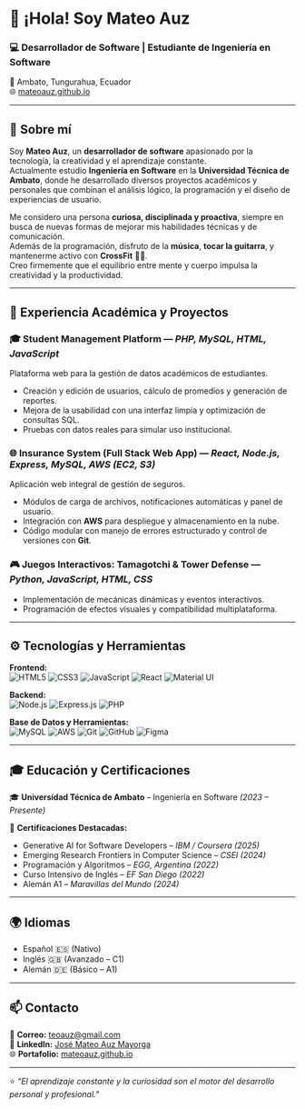 # 👋 ¡Hola! Soy Mateo Auz  

### 💻 Desarrollador de Software | Estudiante de Ingeniería en Software  
📍 Ambato, Tungurahua, Ecuador  
🌐 [mateoauz.github.io](https://mateoauz.github.io/)  

---

## 🧩 Sobre mí  

Soy **Mateo Auz**, un **desarrollador de software** apasionado por la tecnología, la creatividad y el aprendizaje constante.  
Actualmente estudio **Ingeniería en Software** en la **Universidad Técnica de Ambato**, donde he desarrollado diversos proyectos académicos y personales que combinan el análisis lógico, la programación y el diseño de experiencias de usuario.  

Me considero una persona **curiosa, disciplinada y proactiva**, siempre en busca de nuevas formas de mejorar mis habilidades técnicas y de comunicación.  
Además de la programación, disfruto de la **música**, **tocar la guitarra**, y mantenerme activo con **CrossFit** 🏋️‍♂️.  
Creo firmemente que el equilibrio entre mente y cuerpo impulsa la creatividad y la productividad.  

---

## 💼 Experiencia Académica y Proyectos  

### 🎓 **Student Management Platform** — *PHP, MySQL, HTML, JavaScript*  
Plataforma web para la gestión de datos académicos de estudiantes.  
- Creación y edición de usuarios, cálculo de promedios y generación de reportes.  
- Mejora de la usabilidad con una interfaz limpia y optimización de consultas SQL.  
- Pruebas con datos reales para simular uso institucional.  

### 🌐 **Insurance System (Full Stack Web App)** — *React, Node.js, Express, MySQL, AWS (EC2, S3)*  
Aplicación web integral de gestión de seguros.  
- Módulos de carga de archivos, notificaciones automáticas y panel de usuario.  
- Integración con **AWS** para despliegue y almacenamiento en la nube.  
- Código modular con manejo de errores estructurado y control de versiones con **Git**.  

### 🎮 **Juegos Interactivos: Tamagotchi & Tower Defense** — *Python, JavaScript, HTML, CSS*  
- Implementación de mecánicas dinámicas y eventos interactivos.  
- Programación de efectos visuales y compatibilidad multiplataforma.  

---

## ⚙️ Tecnologías y Herramientas  

**Frontend:**  
![HTML5](https://img.shields.io/badge/HTML5-E34F26?style=for-the-badge&logo=html5&logoColor=white)
![CSS3](https://img.shields.io/badge/CSS3-1572B6?style=for-the-badge&logo=css3&logoColor=white)
![JavaScript](https://img.shields.io/badge/JavaScript-F7DF1E?style=for-the-badge&logo=javascript&logoColor=black)
![React](https://img.shields.io/badge/React-61DBFB?style=for-the-badge&logo=react&logoColor=black)
![Material UI](https://img.shields.io/badge/Material--UI-007FFF?style=for-the-badge&logo=mui&logoColor=white)

**Backend:**  
![Node.js](https://img.shields.io/badge/Node.js-339933?style=for-the-badge&logo=node.js&logoColor=white)
![Express.js](https://img.shields.io/badge/Express.js-000000?style=for-the-badge&logo=express&logoColor=white)
![PHP](https://img.shields.io/badge/PHP-777BB4?style=for-the-badge&logo=php&logoColor=white)

**Base de Datos y Herramientas:**  
![MySQL](https://img.shields.io/badge/MySQL-4479A1?style=for-the-badge&logo=mysql&logoColor=white)
![AWS](https://img.shields.io/badge/AWS-232F3E?style=for-the-badge&logo=amazonaws&logoColor=white)
![Git](https://img.shields.io/badge/Git-F05032?style=for-the-badge&logo=git&logoColor=white)
![GitHub](https://img.shields.io/badge/GitHub-181717?style=for-the-badge&logo=github&logoColor=white)
![Figma](https://img.shields.io/badge/Figma-F24E1E?style=for-the-badge&logo=figma&logoColor=white)

---

## 🎓 Educación y Certificaciones  

🎓 **Universidad Técnica de Ambato** – Ingeniería en Software *(2023 – Presente)*  

📜 **Certificaciones Destacadas:**  
- Generative AI for Software Developers – *IBM / Coursera (2025)*  
- Emerging Research Frontiers in Computer Science – *CSEI (2024)*  
- Programación y Algoritmos – *EGG, Argentina (2022)*  
- Curso Intensivo de Inglés – *EF San Diego (2022)*  
- Alemán A1 – *Maravillas del Mundo (2024)*  

---

## 🌍 Idiomas  
- Español 🇪🇸 (Nativo)  
- Inglés 🇬🇧 (Avanzado – C1)  
- Alemán 🇩🇪 (Básico – A1)  

---

## 📫 Contacto  
📧 **Correo:** [teoauz@gmail.com](mailto:teoauz@gmail.com)  
💼 **LinkedIn:** [José Mateo Auz Mayorga](https://www.linkedin.com/in/jose-mateo-auz-mayorga-1245b8376)  
🌐 **Portafolio:** [mateoauz.github.io](https://mateoauz.github.io/)  

---

⭐ *“El aprendizaje constante y la curiosidad son el motor del desarrollo personal y profesional.”*  

